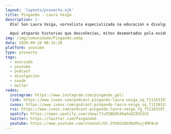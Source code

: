 ```yaml
---
layout: 'layouts/proxecto.njk'
title: Pingando - Laura Veiga
description: |-
  Ola! Son Laura Veiga, xornalista especializada na educación e divulgación sobre o ciclo menstrual.

  Aquí atoparás historias que descoñecías, mitos desmontados pola evidencia científica e moito máis!
img: /img/comunidade/Pingando.webp
date: 2020-09-10 06:33:20
platform: youtube
type: proxecto
tags:
  - asociado
  - youtube
  - podcast
  - divulgacion
  - saude
  - muller
redes:
  instagram: https://www.instagram.com/pingando_gal/
  link: https://www.ivoox.com/podcast-pingando-laura-veiga_sq_f11163197_1.html
  ivoox: https://www.ivoox.com/podcast-pingando-laura-veiga_sq_f11163197_1.html
  rss: https://www.ivoox.com/podcast-pingando-laura-veiga_fg_f11163197_filtro_1.xml
  spotify: https://open.spotify.com/show/7JvZSBEO546qXuOZ3OS3Ch
  twitter: https://twitter.com/PingandoG
  youtube: https://www.youtube.com/channel/UC-Zth6S2QbSNzMsyj4MFAcA
---
```

